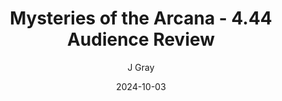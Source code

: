 ---
title: 'Mysteries of the Arcana - 4.44 Audience Review'
alt: 'Mysteries of the Arcana'
date: '2024-10-03'
author: 'J Gray'
artist: 'Keira'
---